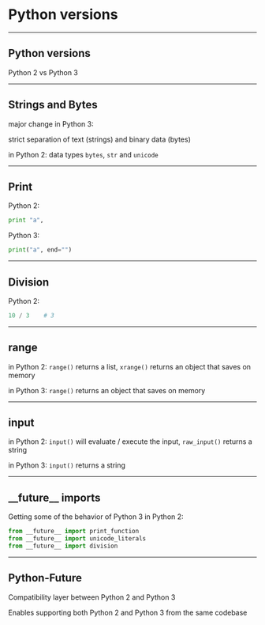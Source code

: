 # Python versions

---

## Python versions

Python 2 vs Python 3

---

## Strings and Bytes

major change in Python 3:

strict separation of text (strings) and binary data (bytes)

in Python 2: data types `bytes`, `str` and `unicode`

---

## Print

Python 2:

```py
print "a",
```

Python 3:

```py
print("a", end="")
```

---

## Division

Python 2:

```py
10 / 3    # 3
```

---

## range

in Python 2: `range()` returns a list, `xrange()` returns an object that saves on memory

in Python 3: `range()` returns an object that saves on memory

---

## input

in Python 2: `input()` will evaluate / execute the input, `raw_input()` returns a string

in Python 3: `input()` returns a string

---

## \_\_future\_\_ imports

Getting some of the behavior of Python 3 in Python 2:

```py
from __future__ import print_function
from __future__ import unicode_literals
from __future__ import division
```

---

## Python-Future

Compatibility layer between Python 2 and Python 3

Enables supporting both Python 2 and Python 3 from the same codebase
